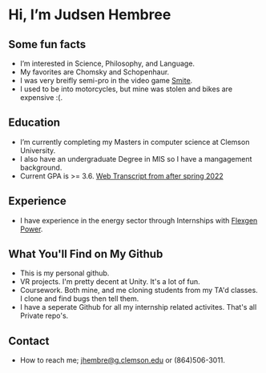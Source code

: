 # Hi, I’m Judsen Hembree
## Some fun facts
- I’m interested in Science, Philosophy, and Language.
- My favorites are Chomsky and Schopenhaur.
- I was very breifly semi-pro in the video game [Smite](https://www.smitegame.com/).
- I used to be into motorcycles, but mine was stolen and bikes are expensive :(. 
## Education
- I’m currently completing my Masters in computer science at Clemson University.
- I also have an undergraduate Degree in MIS so I have a mangagement background. 
- Current GPA is >= 3.6. [Web Transcript from after spring 2022](https://drive.google.com/file/d/1KHTMyvGdr2Ixft96clxh-Jo4aytga4FK/view?usp=sharing)
## Experience
- I have experience in the energy sector through Internships with [Flexgen Power](https://flexgen.com). 
## What You'll Find on My Github
- This is my personal github. 
- VR projects. I'm pretty decent at Unity. It's a lot of fun.
- Coursework. Both mine, and me cloning students from my TA'd classes. I clone and find bugs then tell them.  
- I have a seperate Github for all my internship related activites. That's all Private repo's. 
## Contact
- How to reach me; jhembre@g.clemson.edu or (864)506-3011.
